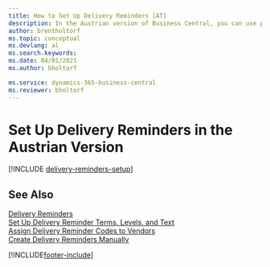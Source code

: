 ```yaml
---
title: How to Set Up Delivery Reminders [AT]
description: In the Austrian version of Business Central, you can use purchase delivery reminders to remind vendors about overdue deliveries.
author: brentholtorf
ms.topic: conceptual
ms.devlang: al
ms.search.keywords:
ms.date: 04/01/2021
ms.author: bholtorf

ms.service: dynamics-365-business-central
ms.reviewer: bholtorf
---
```

# Set Up Delivery Reminders in the Austrian Version

[!INCLUDE [delivery-reminders-setup](../includes/ATCHDE/delivery-reminders-setup.md)]

## See Also

[Delivery Reminders](delivery-reminders.md)  
[Set Up Delivery Reminder Terms, Levels, and Text](how-to-set-up-delivery-reminder-terms-levels-and-text.md)  
[Assign Delivery Reminder Codes to Vendors](how-to-assign-delivery-reminder-codes-to-vendors.md)  
[Create Delivery Reminders Manually](how-to-create-delivery-reminders-manually.md)  


[!INCLUDE[footer-include](../../includes/footer-banner.md)]